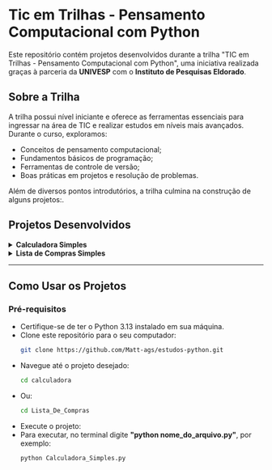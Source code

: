 # Tic em Trilhas - Pensamento Computacional com Python

Este repositório contém projetos desenvolvidos durante a trilha "TIC em Trilhas - Pensamento Computacional com Python", uma iniciativa realizada graças à parceria da **UNIVESP** com o **Instituto de Pesquisas Eldorado**.

## Sobre a Trilha

A trilha possui nível iniciante e oferece as ferramentas essenciais para ingressar na área de TIC e realizar estudos em níveis mais avançados. Durante o curso, exploramos:

- Conceitos de pensamento computacional;
- Fundamentos básicos de programação;
- Ferramentas de controle de versão;
- Boas práticas em projetos e resolução de problemas.

Além de diversos pontos introdutórios, a trilha culmina na construção de alguns projetos:.

## Projetos Desenvolvidos

<details>
<summary><strong>Calculadora Simples</strong></summary>

### Sobre o Projeto

Desenvolver um aplicativo de calculadora que funcione via linha de comando (terminal).
O usuário deve ser capaz de escolher entre diferentes operações matemáticas, inserir números para realizar os cálculos,
e navegar no menu do aplicativo.

### Funcionalidades
- Soma, subtração, multiplicação e divisão;
- Validação de entradas para evitar erros;
- Interface amigável no terminal.

[🔗 Acesse o código da Calculadora](./calculadora)

</details>

<details>
<summary><strong>Lista de Compras Simples</strong></summary>

### Sobre o Projeto

Uma aplicação que permite criar e gerenciar listas de compras diretamente no terminal.

### Funcionalidades
- Adicionar itens com descrição, quantidade e unidade de medida;
- Remover itens da lista usando o ID do produto;
- Pesquisar detalhes de um item específico;
- Exibição clara e organizada da lista de compras.

[🔗 Acesse o código da Lista de Compras](./Lista_De_Compras)

</details>

---

## Como Usar os Projetos

### Pré-requisitos
- Certifique-se de ter o Python 3.13 instalado em sua máquina.
- Clone este repositório para o seu computador:
  ```bash
  git clone https://github.com/Matt-ags/estudos-python.git
- Navegue até o projeto desejado:
  ```bash
  cd calculadora
- Ou:
  ```bash
  cd Lista_De_Compras
- Execute o projeto:
- Para executar, no terminal digite **"python nome_do_arquivo.py"**, por exemplo:
    ```bash
  python Calculadora_Simples.py


